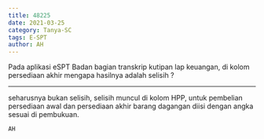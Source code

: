 ```yaml
---
title: 48225
date: 2021-03-25
category: Tanya-SC
tags: E-SPT
author: AH
---
```


Pada aplikasi eSPT Badan bagian transkrip kutipan lap keuangan, di kolom persediaan akhir mengapa hasilnya adalah selisih ?

---

seharusnya bukan selisih, selisih muncul di kolom HPP, untuk pembelian persediaan awal dan persediaan akhir barang dagangan diisi dengan angka sesuai di pembukuan.

`AH`
